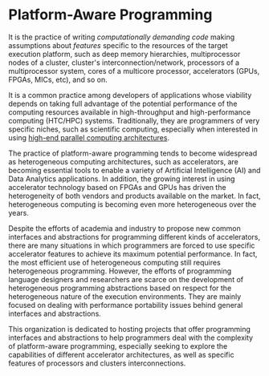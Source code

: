 # Platform-Aware Programming

It is the practice of writing *computationally demanding code* making assumptions about *features* specific to the resources of the target execution platform, such as deep memory hierarchies, multiprocessor nodes of a cluster, cluster's interconnection/network, processors of a multiprocessor system, cores of a multicore processor, accelerators (GPUs, FPGAs, MICs, etc), and so on.

It is a common practice among developers of applications whose viability depends on taking full advantage of the potential performance of the computing resources available in high-throughput and high-performance computing (HTC/HPC) systems. Traditionally, they are programmers of very specific niches, such as scientific computing, especially when interested in using [high-end parallel computing architectures](https://www.top500.org/).

The practice of platform-aware programming tends to become widespread as heterogeneous computing architectures, such as accelerators, are becoming essential tools to enable a variety of Artificial Intelligence (AI) and Data Analytics applications. In addition, the growing interest in using accelerator technology based on FPGAs and GPUs has driven the heterogeneity of both vendors and products available on the market. In fact, heterogeneous computing is becoming even more heterogeneous over the years. 

Despite the efforts of academia and industry to propose new common interfaces and abstractions for programming different kinds of accelerators, there are many situations in which programmers are forced to use specific accelerator features to achieve its maximum potential performance. In fact, the most efficient use of heterogeneous computing still requires heterogeneous programming. However, the efforts of programming language designers and researchers are scarce on the development of heterogeneous programming abstractions based on respect for the heterogeneous nature of the execution environments. They are mainly focused on dealing with performance portability issues behind general interfaces and abstractions.

This organization is dedicated to hosting projects that offer programming interfaces and abstractions to help programmers deal with the complexity of platform-aware programming, especially seeking to explore the capabilities of different accelerator architectures, as well as specific features of processors and clusters interconnections. 
